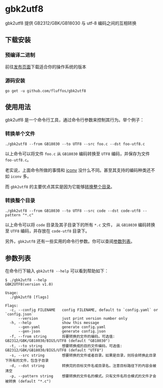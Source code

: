 # gbk2utf8

gbk2utf8 提供 GB2312/GBK/GB18030 与 utf-8 编码之间的互相转换

## 下载安装

### 预编译二进制

前往[发布页面](https://github.com/fluffos/gbk2utf8/releases)下载适合你的操作系统的版本

### 源码安装

```Shell
go get -u github.com/fluffos/gbk2utf8
```

## 使用用法

gbk2utf8 是一个命令行工具，通过命令行参数来控制其行为。举个例子：

### 转换单个文件

```
./gbk2utf8 --from GB18030 --to UTF8 --src foo.c --dst foo-utf8.c
```

以上命令可以将文件 `foo.c` 从 `GB18030` 编码转换至 `UTF8` 编码，并保存为文件 `foo-utf8.c`。

老实说，上面命令所做的事情和 [iconv](https://www.gnu.org/savannah-checkouts/gnu/libiconv/documentation/libiconv-1.15/iconv.1.html) 没什么不同。甚至其支持的编码种类还不如 `iconv` 多。

而 `gbk2utf8` 的主要优点其实是因为它能够[转换整个目录](#转换整个目录)。

### 转换整个目录

```
./gbk2utf8 --from GB18030 --to UTF8 --src code --dst code-utf8 --pattern "*.c"
```

以上命令可以将 `code` 目录及其子目录下的所有 `*.c` 文件，
从 `GB18030` 编码转换至 `UTF8` 编码，并存放在 `code-utf8` 目录下。

另外，`gbk2utf8` 还有一些实用的命令行参数。你可以查阅[参数列表](#参数列表)。

## 参数列表

在命令行下输入 `gbk2utf8 --help` 可以看到帮助如下：

```Shell
$ ./gbk2utf8 --help
GBK2UTF8(version v1.0)

Usage:
  ./gbk2utf8 [flags]

Flags:
  -c, --config FILENAME   config FILENAME, default to `config.yaml` or `config.json`
      --version           just print version number only
  -h, --help              show this message
      --gen-yaml          generate config.yaml
      --gen-json          generate config.json
  -f, --from string       将要转换的文件的编码，可选值: GB2312/GBK/GB18030/BIG5/UTF8 (default "GB18030")
  -t, --to string         想要转换成的目的文件编码，可选值: GB2312/GBK/GB18030/BIG5/UTF8 (default "UTF8")
  -s, --src string        想要转换的文件或者目录。如果是目录，则将会转换此目录下所有的文件，包含子目录
  -d, --dst string        转换完的目标文件名或目录名。注意目标路径下的内容会被清空
  -p, --pattern string    想要转换的文件名的模式。只有文件名符合模式的文件才会被转换 (default "*.c")
```
